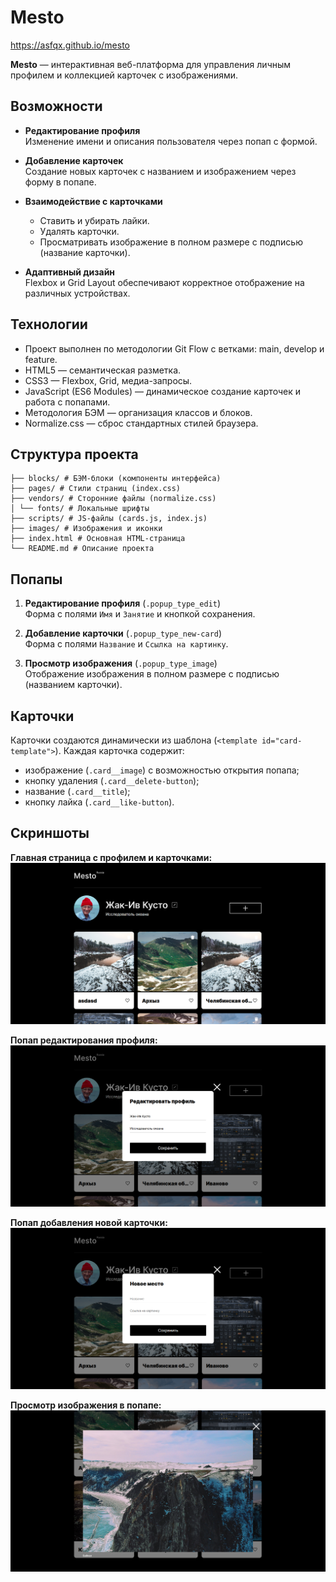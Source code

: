 # Mesto
https://asfqx.github.io/mesto

**Mesto** — интерактивная веб-платформа для управления личным профилем и коллекцией карточек с изображениями.

## Возможности

- **Редактирование профиля**  
  Изменение имени и описания пользователя через попап с формой.

- **Добавление карточек**  
  Создание новых карточек с названием и изображением через форму в попапе.

- **Взаимодействие с карточками**  
  - Ставить и убирать лайки.  
  - Удалять карточки.  
  - Просматривать изображение в полном размере с подписью (название карточки).

- **Адаптивный дизайн**  
  Flexbox и Grid Layout обеспечивают корректное отображение на различных устройствах.

## Технологии
- Проект выполнен по методологии Git Flow с ветками: main, develop и feature.
- HTML5 — семантическая разметка.  
- CSS3 — Flexbox, Grid, медиа-запросы.  
- JavaScript (ES6 Modules) — динамическое создание карточек и работа с попапами.  
- Методология БЭМ — организация классов и блоков.  
- Normalize.css — сброс стандартных стилей браузера.

## Структура проекта

    ├── blocks/ # БЭМ-блоки (компоненты интерфейса)
    ├── pages/ # Стили страниц (index.css)
    ├── vendors/ # Сторонние файлы (normalize.css)
    │ └── fonts/ # Локальные шрифты
    ├── scripts/ # JS-файлы (cards.js, index.js)
    ├── images/ # Изображения и иконки
    ├── index.html # Основная HTML-страница
    └── README.md # Описание проекта

## Попапы

1. **Редактирование профиля** (`.popup_type_edit`)  
   Форма с полями `Имя` и `Занятие` и кнопкой сохранения.

2. **Добавление карточки** (`.popup_type_new-card`)  
   Форма с полями `Название` и `Ссылка на картинку`.

3. **Просмотр изображения** (`.popup_type_image`)  
   Отображение изображения в полном размере с подписью (названием карточки).

## Карточки

Карточки создаются динамически из шаблона (`<template id="card-template">`). Каждая карточка содержит:

- изображение (`.card__image`) с возможностью открытия попапа;  
- кнопку удаления (`.card__delete-button`);  
- название (`.card__title`);  
- кнопку лайка (`.card__like-button`).  

## Скриншоты

**Главная страница с профилем и карточками:**  
![Главная страница](./images/screenshot-main.png)  

**Попап редактирования профиля:**  
![Редактирование профиля](./images/screenshot-edit-profile.png)  

**Попап добавления новой карточки:**  
![Добавление карточки](./images/screenshot-new-card.png)  

**Просмотр изображения в попапе:**  
![Просмотр изображения](./images/screenshot-image-popup.png)  
